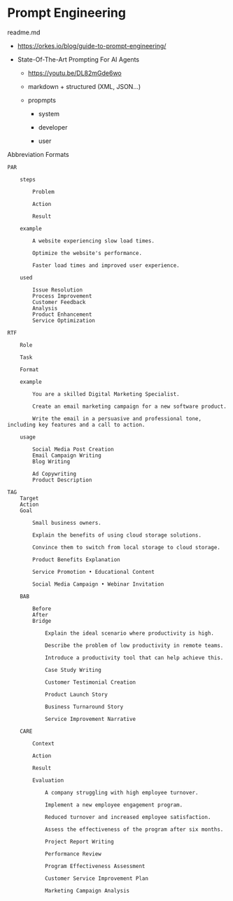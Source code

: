 # Prompt Engineering

readme.md

*   https://orkes.io/blog/guide-to-prompt-engineering/

*   State-Of-The-Art Prompting For AI Agents

    *   https://youtu.be/DL82mGde6wo

    *   markdown + structured (XML, JSON...)

    *   propmpts

        *   system

        *   developer

        *   user


    


Abbreviation
Formats

    PAR 
    
        steps
        
            Problem

            Action

            Result

        example

            A website experiencing slow load times.

            Optimize the website's performance.

            Faster load times and improved user experience.

        used

            Issue Resolution
            Process Improvement
            Customer Feedback
            Analysis
            Product Enhancement
            Service Optimization

    RTF
    
        Role

        Task 

        Format

        example

            You are a skilled Digital Marketing Specialist.

            Create an email marketing campaign for a new software product.

            Write the email in a persuasive and professional tone, including key features and a call to action.

        usage

            Social Media Post Creation
            Email Campaign Writing 
            Blog Writing

            Ad Copywriting
            Product Description

    TAG
        Target 
        Action 
        Goal

            Small business owners.
            
            Explain the benefits of using cloud storage solutions.

            Convince them to switch from local storage to cloud storage.

            Product Benefits Explanation

            Service Promotion • Educational Content

            Social Media Campaign • Webinar Invitation

        BAB

            Before
            After
            Bridge

                Explain the ideal scenario where productivity is high.

                Describe the problem of low productivity in remote teams.

                Introduce a productivity tool that can help achieve this.

                Case Study Writing
                
                Customer Testimonial Creation

                Product Launch Story
                
                Business Turnaround Story

                Service Improvement Narrative

        CARE

            Context
            
            Action
            
            Result
            
            Evaluation

                A company struggling with high employee turnover.

                Implement a new employee engagement program.

                Reduced turnover and increased employee satisfaction.

                Assess the effectiveness of the program after six months.

                Project Report Writing
                
                Performance Review
                
                Program Effectiveness Assessment
                
                Customer Service Improvement Plan
                
                Marketing Campaign Analysis

